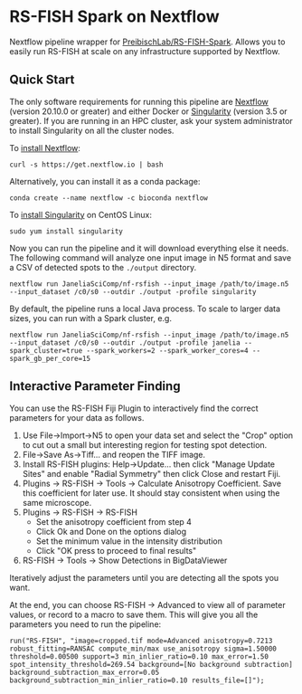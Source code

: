 # RS-FISH Spark on Nextflow

Nextflow pipeline wrapper for [PreibischLab/RS-FISH-Spark](https://github.com/PreibischLab/RS-FISH-Spark). Allows you to easily run RS-FISH at scale on any infrastructure supported by Nextflow. 

## Quick Start

The only software requirements for running this pipeline are [Nextflow](https://www.nextflow.io) (version 20.10.0 or greater) and either Docker or [Singularity](https://sylabs.io) (version 3.5 or greater). If you are running in an HPC cluster, ask your system administrator to install Singularity on all the cluster nodes.

To [install Nextflow](https://www.nextflow.io/docs/latest/getstarted.html):

    curl -s https://get.nextflow.io | bash 

Alternatively, you can install it as a conda package:

    conda create --name nextflow -c bioconda nextflow

To [install Singularity](https://sylabs.io/guides/3.7/admin-guide/installation.html) on CentOS Linux:

    sudo yum install singularity

Now you can run the pipeline and it will download everything else it needs. The following command will analyze one input image in N5 format and save a CSV of detected spots to the `./output` directory. 

    nextflow run JaneliaSciComp/nf-rsfish --input_image /path/to/image.n5 --input_dataset /c0/s0 --outdir ./output -profile singularity

By default, the pipeline runs a local Java process. To scale to larger data sizes, you can run with a Spark cluster, e.g.

    nextflow run JaneliaSciComp/nf-rsfish --input_image /path/to/image.n5 --input_dataset /c0/s0 --outdir ./output -profile janelia --spark_cluster=true --spark_workers=2 --spark_worker_cores=4 --spark_gb_per_core=15


## Interactive Parameter Finding

You can use the RS-FISH Fiji Plugin to interactively find the correct parameters for your data as follows.

1. Use File->Import->N5 to open your data set and select the "Crop" option to cut out a small but interesting region for testing spot detection.
2. File->Save As->Tiff... and reopen the TIFF image.
3. Install RS-FISH plugins: Help->Update... then click "Manage Update Sites" and enable "Radial Symmetry" then click Close and restart Fiji. 
4. Plugins -> RS-FISH -> Tools -> Calculate Anisotropy Coefficient. Save this coefficient for later use. It should stay consistent when using the same microscope.
5. Plugins -> RS-FISH -> RS-FISH 
    * Set the anisotropy coefficient from step 4
    * Click Ok and Done on the options dialog
    * Set the minimum value in the intensity distribution
    * Click "OK press to proceed to final results"
6. RS-FISH -> Tools -> Show Detections in BigDataViewer

Iteratively adjust the parameters until you are detecting all the spots you want.

At the end, you can choose RS-FISH -> Advanced to view all of parameter values, or record to a macro to save them. This will give you all the parameters you need to run the pipeline:

```
run("RS-FISH", "image=cropped.tif mode=Advanced anisotropy=0.7213 robust_fitting=RANSAC compute_min/max use_anisotropy sigma=1.50000 threshold=0.00500 support=3 min_inlier_ratio=0.10 max_error=1.50 spot_intensity_threshold=269.54 background=[No background subtraction] background_subtraction_max_error=0.05 background_subtraction_min_inlier_ratio=0.10 results_file=[]");
```
